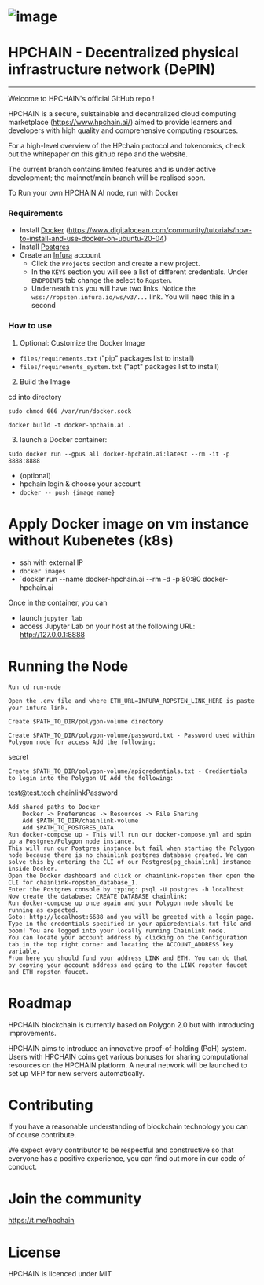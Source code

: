 # ![image](https://github.com/HPChainGithub/node/assets/90428559/e990b2ac-0458-45f2-bbe4-2ffb0e2b9bbe) 
# HPCHAIN - Decentralized physical infrastructure network (DePIN) 
------------------------------------------------------------------
Welcome to HPCHAIN's official GitHub repo !

HPCHAIN is a secure, suistainable and decentralized cloud computing marketplace (https://www.hpchain.ai/) aimed to provide learners and developers with high quality and comprehensive computing resources.  

For a high-level overview of the HPchain protocol and tokenomics, check out the whitepaper on this github repo and the website.

The current branch contains limited features and is under active development; the mainnet/main branch will be realised soon.

To Run your own HPCHAIN AI node, run with Docker

### Requirements

- Install [Docker](https://docs.docker.com/get-docker/) (https://www.digitalocean.com/community/tutorials/how-to-install-and-use-docker-on-ubuntu-20-04)
- Install [Postgres](https://www.postgresql.org/)
- Create an [Infura](https://infura.io/) account
  - Click the `Projects` section and create a new project.
  - In the `KEYS` section you will see a list of different credentials. Under `ENDPOINTS` tab change the select to `Ropsten`.
  - Underneath this you will have two links. Notice the `wss://ropsten.infura.io/ws/v3/...` link. You will need this in a second

### How to use

1. Optional: Customize the Docker Image

- `files/requirements.txt` ("pip" packages list to install)
- `files/requirements_system.txt` ("apt" packages list to install)

2. Build the Image
   
cd into directory

```
sudo chmod 666 /var/run/docker.sock

```
```
docker build -t docker-hpchain.ai .

```

3. launch a Docker container:

```
sudo docker run --gpus all docker-hpchain.ai:latest --rm -it -p 8888:8888

```
- (optional) 
-  hpchain login & choose your account
- `docker -- push {image_name}`

# Apply Docker image on vm instance without Kubenetes (k8s)

- ssh with external IP
- `docker images`
- `docker run --name docker-hpchain.ai --rm -d -p 80:80 docker-hpchain.ai

Once in the container, you can
- launch `jupyter lab`
- access Jupyter Lab on your host at the following URL: http://127.0.0.1:8888
    
# Running the Node

    Run cd run-node

    Open the .env file and where ETH_URL=INFURA_ROPSTEN_LINK_HERE is paste your infura link.

    Create $PATH_TO_DIR/polygon-volume directory

    Create $PATH_TO_DIR/polygon-volume/password.txt - Password used within Polygon node for access Add the following:

secret

    Create $PATH_TO_DIR/polygon-volume/apicredentials.txt - Credientials to login into the Polygon UI Add the following:

test@test.tech
chainlinkPassword

    Add shared paths to Docker
        Docker -> Preferences -> Resources -> File Sharing
        Add $PATH_TO_DIR/chainlink-volume
        Add $PATH_TO_POSTGRES_DATA
    Run docker-compose up - This will run our docker-compose.yml and spin up a Postgres/Polygon node instance.
    This will run our Postgres instance but fail when starting the Polygon node because there is no chainlink postgres database created. We can solve this by entering the CLI of our Postgres(pg_chainlink) instance inside Docker.
    Open the Docker dashboard and click on chainlink-ropsten then open the CLI for chainlink-ropsten_database_1.
    Enter the Postgres console by typing: psql -U postgres -h localhost
    Now create the database: CREATE DATABASE chainlink;
    Run docker-compose up once again and your Polygon node should be running as expected.
    Goto: http://localhost:6688 and you will be greeted with a login page.
    Type in the credentials specified in your apicredentials.txt file and boom! You are logged into your locally running Chainlink node.
    You can locate your account address by clicking on the Configuration tab in the top right corner and locating the ACCOUNT_ADDRESS key variable.
    From here you should fund your address LINK and ETH. You can do that by copying your account address and going to the LINK ropsten faucet and ETH ropsten faucet.

# Roadmap 

HPCHAIN blockchain is currently based on Polygon 2.0 but with introducing improvements.

HPCHAIN aims to introduce an innovative proof-of-holding (PoH) system. Users with HPCHAIN coins get various bonuses for sharing computational resources on the HPCHAIN platform.
A neural network will be launched to set up MFP for new servers automatically.

# Contributing

If you have a reasonable understanding of blockchain technology you can of course contribute. 

We expect every contributor to be respectful and constructive so that everyone has a positive experience, you can find out more in our code of conduct.

# Join the community

https://t.me/hpchain

# License

HPCHAIN is licenced under MIT



